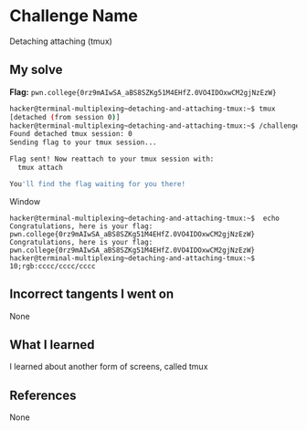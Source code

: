 # Challenge Name
Detaching attaching (tmux)

## My solve
**Flag:** `pwn.college{0rz9mAIwSA_aBS8SZKg51M4EHfZ.0VO4IDOxwCM2gjNzEzW}`

```bash
hacker@terminal-multiplexing~detaching-and-attaching-tmux:~$ tmux
[detached (from session 0)]
hacker@terminal-multiplexing~detaching-and-attaching-tmux:~$ /challenge/run
Found detached tmux session: 0
Sending flag to your tmux session...

Flag sent! Now reattach to your tmux session with:
  tmux attach

You'll find the flag waiting for you there!
```
Window
```
hacker@terminal-multiplexing~detaching-and-attaching-tmux:~$  echo Congratulations, here is your flag: pwn.college{0rz9mAIwSA_aBS8SZKg51M4EHfZ.0VO4IDOxwCM2gjNzEzW}
Congratulations, here is your flag: pwn.college{0rz9mAIwSA_aBS8SZKg51M4EHfZ.0VO4IDOxwCM2gjNzEzW}
hacker@terminal-multiplexing~detaching-and-attaching-tmux:~$ 10;rgb:cccc/cccc/cccc
```
## Incorrect tangents I went on
None

## What I learned
I learned about another form of screens, called tmux

## References 
None

